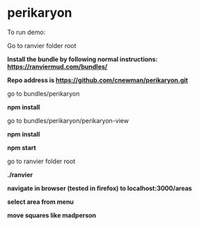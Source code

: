 # perikaryon

To run demo:

Go to ranvier folder root

**Install the bundle by following normal instructions: https://ranviermud.com/bundles/**

**Repo address is https://github.com/cnewman/perikaryon.git**

go to bundles/perikaryon

**npm install**

go to bundles/perikaryon/perikaryon-view

**npm install**

**npm start**

go to ranvier folder root

**./ranvier**

**navigate in browser (tested in firefox) to localhost:3000/areas**

**select area from menu**

**move squares like madperson**
